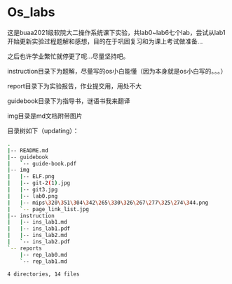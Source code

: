 # Os_labs
这是buaa2021级软院大二操作系统课下实验，共lab0~lab6七个lab，尝试从lab1开始更新实验过程题解和感想，目的在于巩固复习和为课上考试做准备...

之后也许学业繁忙就停更了呢...尽量坚持吧。

instruction目录下为题解，尽量写的os小白能懂（因为本身就是os小白写的。。。）

report目录下为实验报告，作业提交用，用处不大

guidebook目录下为指导书，谜语书我来翻译

img目录是md文档附带图片

目录树如下（updating）：

```bash
.
|-- README.md
|-- guidebook
|   `-- guide-book.pdf
|-- img
|   |-- ELF.png
|   |-- git-2(1).jpg
|   |-- git3.jpg
|   |-- lab0.png
|   |-- mips\320\351\304\342\265\330\326\267\277\325\274\344.png
|   `-- page_link_list.jpg
|-- instruction
|   |-- ins_lab1.md
|   |-- ins_lab1.pdf
|   |-- ins_lab2.md
|   `-- ins_lab2.pdf
`-- reports
    |-- rep_lab0.md
    `-- rep_lab1.md

4 directories, 14 files


```